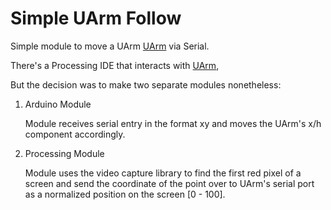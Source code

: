 # Simple UArm Follow

Simple module to move a UArm [UArm](http://developer.ufactory.cc/) via Serial.

There's a Processing IDE that interacts with [UArm](http://developer.ufactory.cc/quickstart/processing/),

But the decision was to make two separate modules nonetheless:

1. Arduino Module

   Module receives serial entry in the format <x>x<y>y and moves the UArm's x/h component accordingly.

2. Processing Module

   Module uses the video capture library to find the first red pixel of a screen and send the coordinate of the point over to UArm's serial port as a normalized position on the screen [0 - 100].

